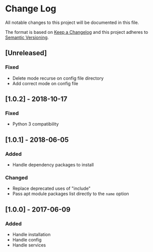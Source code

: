 # Change Log
All notable changes to this project will be documented in this file.

The format is based on [Keep a Changelog](http://keepachangelog.com/)
and this project adheres to [Semantic Versioning](http://semver.org/).

## [Unreleased]
### Fixed
- Delete mode recurse on config file directory
- Add correct mode on config file

## [1.0.2] - 2018-10-17
### Fixed
- Python 3 compatibility

## [1.0.1] - 2018-06-05
### Added
- Handle dependency packages to install

### Changed
- Replace deprecated uses of "include"
- Pass apt module packages list directly to the `name` option

## [1.0.0] - 2017-06-09
### Added
- Handle installation
- Handle config
- Handle services
